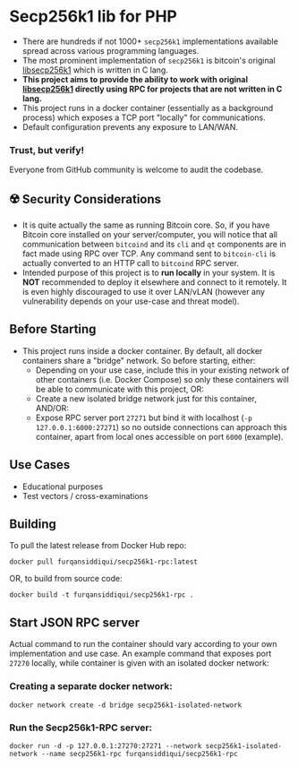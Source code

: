 # Secp256k1 lib for PHP

* There are hundreds if not 1000+ `secp256k1` implementations available spread across various programming languages.
* The most prominent implementation of `secp256k1` is bitcoin's
  original [libsecp256k1](https://github.com/bitcoin-core/secp256k1/) which is written in C lang.
* **This project aims to provide the ability to work with
  original [libsecp256k1](https://github.com/bitcoin-core/secp256k1/) directly using RPC for projects that are not
  written in C lang.**
* This project runs in a docker container (essentially as a background process) which exposes a TCP port "locally" for
  communications.
* Default configuration prevents any exposure to LAN/WAN.

### Trust, but verify!

Everyone from GitHub community is welcome to audit the codebase.

## :radioactive: Security Considerations

* It is quite actually the same as running Bitcoin core. So, if you have Bitcoin core installed on your server/computer,
  you will notice that all communication between `bitcoind` and its `cli` and `qt` components are in fact made using RPC
  over TCP. Any command sent to `bitcoin-cli` is actually converted to an HTTP call to `bitcoind` RPC server.
* Intended purpose of this project is to **run locally** in your system. It is **NOT** recommended to deploy it
  elsewhere and connect to it remotely. It is even highly discouraged to use it over LAN/vLAN (however any vulnerability
  depends on your use-case and threat model).

## Before Starting

* This project runs inside a docker container. By default, all docker containers share a "bridge" network. So before
  starting, either:
    * Depending on your use case, include this in your existing network of other containers (i.e. Docker Compose) so
      only these containers will be able to communicate with this project, OR:
    * Create a new isolated bridge network just for this container, AND/OR:
    * Expose RPC server port `27271` but bind it with localhost (`-p 127.0.0.1:6000:27271`) so no outside connections
      can approach this container, apart from local ones accessible on port `6000` (example).

## Use Cases

* Educational purposes
* Test vectors / cross-examinations

## Building

To pull the latest release from Docker Hub repo:

`docker pull furqansiddiqui/secp256k1-rpc:latest`

OR, to build from source code:

`docker build -t furqansiddiqui/secp256k1-rpc .`

## Start JSON RPC server

Actual command to run the container should vary according to your own implementation and use case. An example command
that exposes port `27270` locally, while container is given with an isolated docker network:

### Creating a separate docker network:

`docker network create -d bridge secp256k1-isolated-network`

### Run the Secp256k1-RPC server:

`docker run -d -p 127.0.0.1:27270:27271 --network secp256k1-isolated-network --name secp256k1-rpc furqansiddiqui/secp256k1-rpc`


